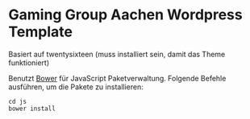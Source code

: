 # Gaming Group Aachen Wordpress Template

Basiert auf twentysixteen (muss installiert sein, damit das Theme funktioniert)

Benutzt [Bower](http://bower.io/#install-bower) für JavaScript Paketverwaltung. Folgende Befehle ausführen, um die Pakete zu installieren:
```
cd js
bower install
```

